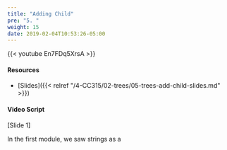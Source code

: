 ```yaml
---
title: "Adding Child"
pre: "5. "
weight: 15
date: 2019-02-04T10:53:26-05:00
---
```


{{< youtube En7FDq5XrsA >}}

#### Resources
* [Slides]({{< relref "/4-CC315/02-trees/05-trees-add-child-slides.md" >}})

#### Video Script

[Slide 1]

In the first module, we saw strings as a 